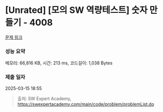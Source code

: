 # [Unrated] [모의 SW 역량테스트] 숫자 만들기 - 4008 

[문제 링크](https://swexpertacademy.com/main/code/problem/problemDetail.do?contestProbId=AWIeRZV6kBUDFAVH) 

### 성능 요약

메모리: 66,816 KB, 시간: 213 ms, 코드길이: 1,038 Bytes

### 제출 일자

2025-03-15 18:55



> 출처: SW Expert Academy, https://swexpertacademy.com/main/code/problem/problemList.do